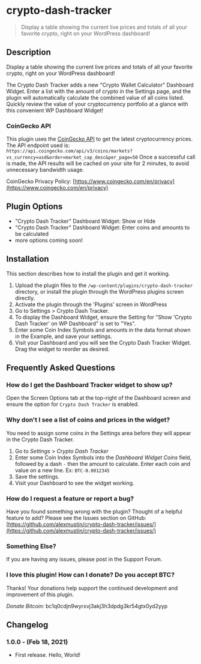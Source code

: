 # crypto-dash-tracker

> Display a table showing the current live prices and totals of all your favorite crypto, right on your WordPress dashboard!

## Description

Display a table showing the current live prices and totals of all your favorite crypto, right on your WordPress dashboard!

The Crypto Dash Tracker adds a new "Crypto Wallet Calculator" Dashboard Widget. Enter a list with the amount of crypto in the Settings page, and the plugin will automatically calculate the combined value of all coins listed. Quickly review the value of your cryptocurrency portfolio at a glance with this convenient WP Dashboard Widget!

### CoinGecko API
This plugin uses the [CoinGecko API](https://www.coingecko.com/en/api) to get the latest cryptocurrency prices.
The API endpoint used is: `https://api.coingecko.com/api/v3/coins/markets?vs_currency=usd&order=market_cap_desc&per_page=50`
Once a successful call is made, the API results will be cached on your site for 2 minutes, to avoid unnecessary bandwidth usage.

CoinGecko Privacy Policy: [https://www.coingecko.com/en/privacy](https://www.coingecko.com/en/privacy)

## Plugin Options
* "Crypto Dash Tracker" Dashboard Widget: Show or Hide
* "Crypto Dash Tracker" Dashboard Widget: Enter coins and amounts to be calculated
* more options coming soon!

## Installation

This section describes how to install the plugin and get it working.

1. Upload the plugin files to the `/wp-content/plugins/crypto-dash-tracker` directory, or install the plugin through the WordPress plugins screen directly.
2. Activate the plugin through the 'Plugins' screen in WordPress
3. Go to Settings > Crypto Dash Tracker.
4. To display the Dashboard Widget, ensure the Setting for "Show 'Crypto Dash Tracker' on WP Dashboard" is set to "Yes".
5. Enter some Coin Index Symbols and amounts in the data format shown in the Example, and save your settings.
6. Visit your Dashboard and you will see the Crypto Dash Tracker Widget. Drag the widget to reorder as desired.

## Frequently Asked Questions

### How do I get the Dashboard Tracker widget to show up?
Open the Screen Options tab at the top-right of the Dashboard screen and ensure the option for `Crypto Dash Tracker` is enabled.

### Why don't I see a list of coins and prices in the widget?
You need to assign some coins in the Settings area before they will appear in the Crypto Dash Tracker.

1. Go to *Settings* > *Crypto Dash Tracker*
2. Enter some Coin Index Symbols into the *Dashboard Widget Coins* field, followed by a dash `-` then the amount to calculate. Enter each coin and value on a new line. Ex: `BTC-0.0012345`
3. Save the settings.
4. Visit your Dashboard to see the widget working.

### How do I request a feature or report a bug?
Have you found something wrong with the plugin? Thought of a helpful feature to add? Please see the Issues section on GitHub:
[https://github.com/alexmustin/crypto-dash-tracker/issues/](https://github.com/alexmustin/crypto-dash-tracker/issues/)

### Something Else?
If you are having any issues, please post in the Support Forum.

### I love this plugin! How can I donate? Do you accept BTC?
Thanks! Your donations help support the continued development and improvement of this plugin.

*Donate Bitcoin:*
bc1q0cdjn9wyrxvj3akj3h3dpdg3kr54gtx0yd2yyp

## Changelog

### 1.0.0 - (Feb 18, 2021)
* First release. Hello, World!
